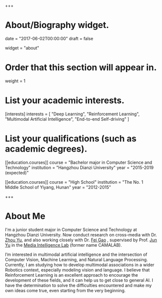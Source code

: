 +++
# About/Biography widget.

date = "2017-06-02T00:00:00"
draft = false

widget = "about"

# Order that this section will appear in.
weight = 1

# List your academic interests.
[interests]
  interests = [
    "Deep Learning",
    "Reinforcement Learning",
    "Multimodal Artificial Intelligence",
    "End-to-end Self-driving"
  ]

# List your qualifications (such as academic degrees).
[[education.courses]]
  course = "Bachelor major in Computer Science and Technology"
  institution = "Hangzhou Dianzi University"
  year = "2015-2019 (expected)"

[[education.courses]]
  course = "High School"
  institution = "The No. 1 Middle School of Yiyang, Hunan"
  year = "2012-2015"

+++

# About Me

I'm a junior student major in Computer Science and Technology at Hangzhou Dianzi University. Now conduct research on cross-media with Dr. [Zhou Yu](http://mil.hdu.edu.cn/people/zhou_yu/index.html), and also working closely with Dr. [Fei Gao](http://mil.hdu.edu.cn/people/fei_gao/index.html) , supervised by Prof. [Jun Yu](http://mil.hdu.edu.cn/people/jun_yu/index.html) in the [Media Intelligence Lab](http://mil.hdu.edu.cn/) (former name CAMALAB).

I’m interested in multimodal artificial intelligence and the intersection of Computer Vision, Machine Learning, and Natural Language Processing. Currently, I am studying how to develop multimodal associations in a wider Robotics context, especially modeling vision and language. I believe that Reinforcement Learning is an excellent approach to encourage the development of these fields, and it can help us to get close to general AI. I have the determination to solve the difficulties encountered and make my own ideas come true, even starting from the very beginning.

